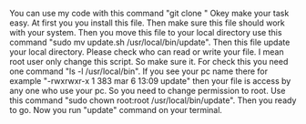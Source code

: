 You can use my code with this command "git clone <github code link>" 
Okey make your task easy. At first you you install this file. Then make sure this file should work with your system. Then you move this file to your local directory use this command "sudo mv update.sh /usr/local/bin/update". Then this file update your local directory. Please check who can read or write your file. I mean root user only change this script. So make sure it. For check this you need one command "ls -l /usr/local/bin". If you see your pc name there for example "-rwxrwxr-x 1 <your pc name> <your pc name> 383 mar 6 13:09 update" then your file is access by any one who use your pc. So you need to change permission to root. Use this command "sudo chown root:root /usr/local/bin/update". Then you ready to go.
Now you run "update" command on your terminal. 
